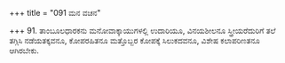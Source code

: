 +++
title = "091 ಮನ ವಚನ"

+++
91. ತಾಂಬೂಲಧಾರಕನು ಮನೋವಾಕ್ಕಾಯುಗಳಲ್ಲಿ ಉದಾರಿಯೂ, ವಿನಯಶೀಲನೂ ಸ್ತ್ರೀಯರೆದುರಿಗೆ ತಲೆ ತಗ್ಗಿಸಿ ನಡೆಯತಕ್ಕವನೂ, ಕೋಪರಹಿತನೂ ಮತ್ತೊಬ್ಬರ ಕೋಪಕ್ಕೆ ಸಿಲುಕದವನೂ, ವಿಶೇಷ ಕಲಾಪರಿಣತನೂ ಆಗಿರಬೇಕು.